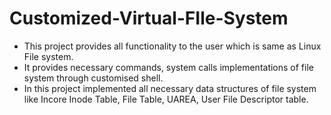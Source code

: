 # Customized-Virtual-FIle-System

- This project provides all functionality to the user which is same as Linux File system.
- It provides necessary commands, system calls implementations of file system through
customised shell.
- In this project implemented all necessary data structures of file system like Incore Inode
Table, File Table, UAREA, User File Descriptor table.

